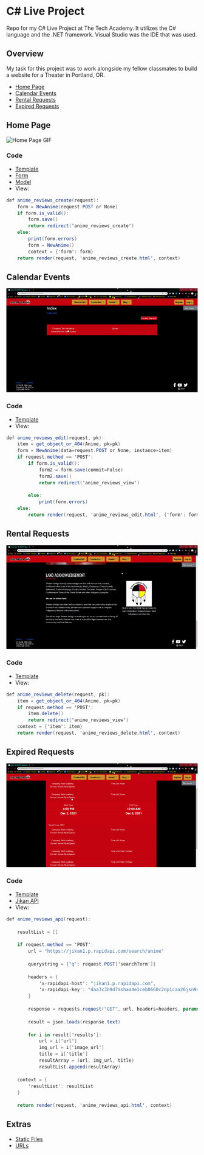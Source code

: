 # C# Live Project
Repo for my C# Live Project at The Tech Academy. It utilizes the C# language and the .NET framework. Visual Studio was the IDE that was used.

## Overview
My task for this project was to work alongside my fellow classmates to build a website for a Theater in Portland, OR.
- [Home Page](#home-page)
- [Calendar Events](#calendar-events)
- [Rental Requests](#rental-requests)
- [Expired Requests](#expired-requests)

## Home Page
![Home Page GIF](/GIFs/homePage.gif)
### Code
- [Template](https://github.com/ryanwspears/PythonLiveProject/blob/main/AnimeReviews/AnimeReviews/templates/anime_reviews_create.html)
- [Form](https://github.com/ryanwspears/PythonLiveProject/blob/main/AnimeReviews/AnimeReviews/forms.py)
- [Model](https://github.com/ryanwspears/PythonLiveProject/blob/main/AnimeReviews/AnimeReviews/models.py)
- View:
```cs
def anime_reviews_create(request):
    form = NewAnime(request.POST or None)
    if form.is_valid():
        form.save()
        return redirect('anime_reviews_create')
    else:
        print(form.errors)
        form = NewAnime()
        context = {'form': form}
    return render(request, 'anime_reviews_create.html', context)
```

## Calendar Events
![Calendar Events GIF](/GIFs/calendarEvents.gif)
### Code
- [Template](https://github.com/ryanwspears/PythonLiveProject/blob/main/AnimeReviews/AnimeReviews/templates/anime_reviews_edit.html)
- View:
```cs
def anime_reviews_edit(request, pk):
    item = get_object_or_404(Anime, pk=pk)
    form = NewAnime(data=request.POST or None, instance=item)
    if request.method == 'POST':
        if form.is_valid():
            form2 = form.save(commit=False)
            form2.save()
            return redirect('anime_reviews_view')

        else:
            print(form.errors)
    else:
        return render(request, 'anime_reviews_edit.html', {'form': form, 'item': item})
 ```

## Rental Requests
![Rental Requests GIF](/GIFs/rentalRequests.gif)
### Code
- [Template](https://github.com/ryanwspears/PythonLiveProject/blob/main/AnimeReviews/AnimeReviews/templates/anime_reviews_delete.html)
- View:
```cs
def anime_reviews_delete(request, pk):
    item = get_object_or_404(Anime, pk=pk)
    if request.method == 'POST':
        item.delete()
        return redirect('anime_reviews_view')
    context = {'item': item}
    return render(request, 'anime_reviews_delete.html', context)
 ```

## Expired Requests
![Expired Requests GIF](/GIFs/expiredRequests.gif)
### Code
- [Template](https://github.com/ryanwspears/PythonLiveProject/blob/main/AnimeReviews/AnimeReviews/templates/anime_reviews_api.html)
- [Jikan API](https://rapidapi.com/theapiguy/api/jikan1)
- View:
```cs
def anime_reviews_api(request):

    resultList = []

    if request.method == 'POST':
        url = "https://jikan1.p.rapidapi.com/search/anime"

        querystring = {"q": request.POST['searchTerm']}

        headers = {
            'x-rapidapi-host': "jikan1.p.rapidapi.com",
            'x-rapidapi-key': "daa3c3b9d7mshaa4e1ceb0660c2dp1caa26jsn9495166557eb"
        }

        response = requests.request("GET", url, headers=headers, params=querystring)

        result = json.loads(response.text)

        for i in result['results']:
            url = i['url']
            img_url = i['image_url']
            title = i['title']
            resultArray = (url, img_url, title)
            resultList.append(resultArray)

    context = {
        'resultList': resultList
    }

    return render(request, 'anime_reviews_api.html', context)
 ```

## Extras
- [Static Files](https://github.com/ryanwspears/PythonLiveProject/tree/main/AnimeReviews/AnimeReviews/static)
- [URLs](https://github.com/ryanwspears/PythonLiveProject/blob/main/AnimeReviews/AnimeReviews/urls.py)

